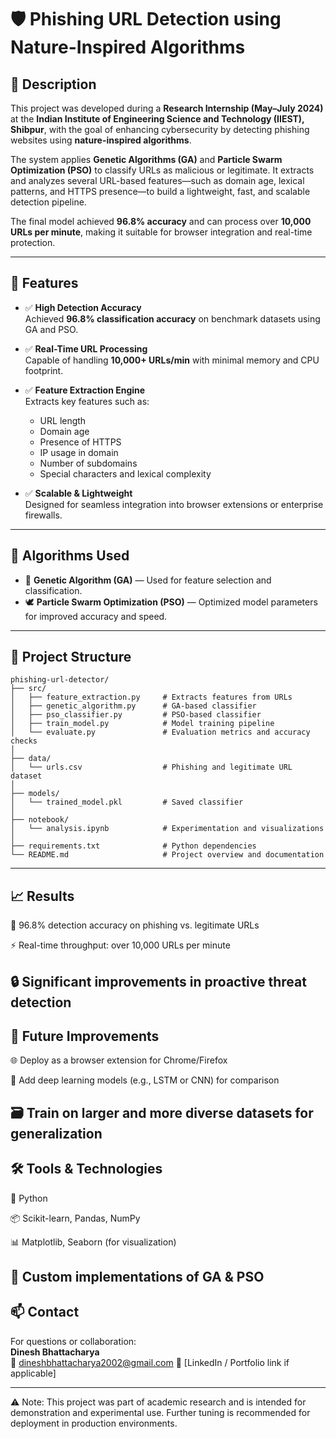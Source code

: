 # 🛡️ Phishing URL Detection using Nature-Inspired Algorithms

## 🧠 Description

This project was developed during a **Research Internship (May–July 2024)** at the **Indian Institute of Engineering Science and Technology (IIEST), Shibpur**, with the goal of enhancing cybersecurity by detecting phishing websites using **nature-inspired algorithms**.

The system applies **Genetic Algorithms (GA)** and **Particle Swarm Optimization (PSO)** to classify URLs as malicious or legitimate. It extracts and analyzes several URL-based features—such as domain age, lexical patterns, and HTTPS presence—to build a lightweight, fast, and scalable detection pipeline.

The final model achieved **96.8% accuracy** and can process over **10,000 URLs per minute**, making it suitable for browser integration and real-time protection.

---

## 🚀 Features

- ✅ **High Detection Accuracy**  
  Achieved **96.8% classification accuracy** on benchmark datasets using GA and PSO.

- ✅ **Real-Time URL Processing**  
  Capable of handling **10,000+ URLs/min** with minimal memory and CPU footprint.

- ✅ **Feature Extraction Engine**  
  Extracts key features such as:
  - URL length
  - Domain age
  - Presence of HTTPS
  - IP usage in domain
  - Number of subdomains
  - Special characters and lexical complexity

- ✅ **Scalable & Lightweight**  
  Designed for seamless integration into browser extensions or enterprise firewalls.

---

## 🧪 Algorithms Used

- 🧬 **Genetic Algorithm (GA)** — Used for feature selection and classification.  
- 🕊️ **Particle Swarm Optimization (PSO)** — Optimized model parameters for improved accuracy and speed.

---

## 📁 Project Structure

```plaintext
phishing-url-detector/
├── src/
│   ├── feature_extraction.py     # Extracts features from URLs
│   ├── genetic_algorithm.py      # GA-based classifier
│   ├── pso_classifier.py         # PSO-based classifier
│   ├── train_model.py            # Model training pipeline
│   └── evaluate.py               # Evaluation metrics and accuracy checks
│
├── data/
│   └── urls.csv                  # Phishing and legitimate URL dataset
│
├── models/
│   └── trained_model.pkl         # Saved classifier
│
├── notebook/
│   └── analysis.ipynb            # Experimentation and visualizations
│
├── requirements.txt              # Python dependencies
└── README.md                     # Project overview and documentation
```
---

## 📈 Results
🎯 96.8% detection accuracy on phishing vs. legitimate URLs

⚡ Real-time throughput: over 10,000 URLs per minute

🔒 Significant improvements in proactive threat detection
---
## 📌 Future Improvements
🌐 Deploy as a browser extension for Chrome/Firefox

🧠 Add deep learning models (e.g., LSTM or CNN) for comparison

🗃️ Train on larger and more diverse datasets for generalization
---
## 🛠 Tools & Technologies
🐍 Python

📦 Scikit-learn, Pandas, NumPy

📊 Matplotlib, Seaborn (for visualization)

🧪 Custom implementations of GA & PSO
---
## 📫 Contact

For questions or collaboration:  
**Dinesh Bhattacharya**  
📧 dineshbhattacharya2002@gmail.com
🔗 [LinkedIn / Portfolio link if applicable]

---
⚠️ Note: This project was part of academic research and is intended for demonstration and experimental use. Further tuning is recommended for deployment in production environments.
